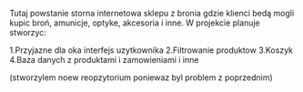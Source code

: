 Tutaj powstanie storna internetowa sklepu z bronia gdzie klienci bedą mogli kupic broń, amunicje, optyke, akcesoria i inne. W projekcie planuje stworzyc:

1.Przyjazne dla oka interfejs uzytkownika
2.Filtrowanie produktow
3.Koszyk
4.Baza danych z produktami i zamowieniami i inne

(stworzylem noew reopzytorium poniewaz byl problem z poprzednim)
